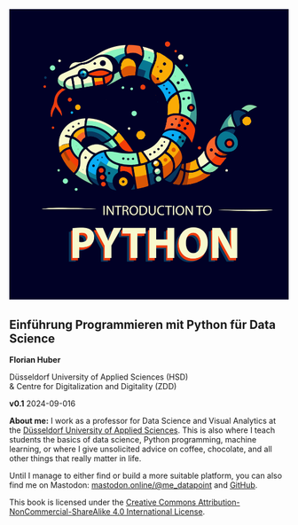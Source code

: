 <img src="../images/cover_sketching.png" alt="cover image"/>

## Einführung Programmieren mit Python für Data Science

**Florian Huber**

Düsseldorf University of Applied Sciences (HSD)  
& Centre for Digitalization and Digitality (ZDD)

**v0.1** 2024-09-016

**About me:**
I work as a professor for Data Science and Visual Analytics at the [Düsseldorf University of Applied Sciences](https://www.hs-duesseldorf.de/). This is also where I teach students the basics of data science, Python programming, machine learning, or where I give unsolicited advice on coffee, chocolate, and all other things that really matter in life.

Until I manage to either find or build a more suitable platform, you can also find me on Mastodon: [mastodon.online/@me_datapoint](https://mastodon.online/@me_datapoint) and [GitHub](https://github.com/florian-huber).

This book is licensed under the [Creative Commons Attribution-NonCommercial-ShareAlike 4.0 International License](http://creativecommons.org/licenses/by-nc-sa/4.0/).